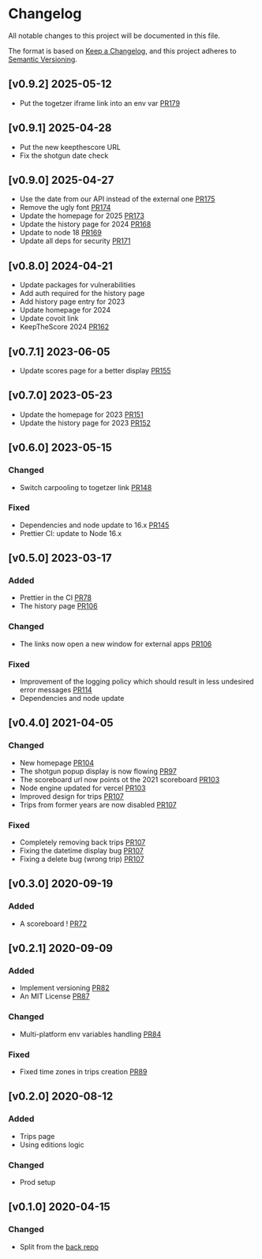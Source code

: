 # Changelog

All notable changes to this project will be documented in this file.

The format is based on [Keep a Changelog](https://keepachangelog.com/en/1.0.0/),
and this project adheres to [Semantic Versioning](https://semver.org/spec/v2.0.0.html).

## [v0.9.2] 2025-05-12

-   Put the togetzer iframe link into an env var [PR179](https://github.com/TanguyLe/HoulgateFestFront/pull/179)

## [v0.9.1] 2025-04-28

-   Put the new keepthescore URL
-   Fix the shotgun date check

## [v0.9.0] 2025-04-27

-   Use the date from our API instead of the
    external one [PR175](https://github.com/TanguyLe/HoulgateFestFront/pull/175)
-   Remove the ugly font [PR174](https://github.com/TanguyLe/HoulgateFestFront/pull/174)
-   Update the homepage for 2025 [PR173](https://github.com/TanguyLe/HoulgateFestFront/pull/173)
-   Update the history page for 2024 [PR168](https://github.com/TanguyLe/HoulgateFestFront/pull/168)
-   Update to node 18 [PR169](https://github.com/TanguyLe/HoulgateFestFront/pull/169)
-   Update all deps for security [PR171](https://github.com/TanguyLe/HoulgateFestFront/pull/171)

## [v0.8.0] 2024-04-21

-   Update packages for vulnerabilities
-   Add auth required for the history page
-   Add history page entry for 2023
-   Update homepage for 2024
-   Update covoit link
-   KeepTheScore 2024 [PR162](https://github.com/TanguyLe/HoulgateFestFront/pull/162)

## [v0.7.1] 2023-06-05

-   Update scores page for a better display [PR155](https://github.com/TanguyLe/HoulgateFestFront/pull/155)

## [v0.7.0] 2023-05-23

-   Update the homepage for 2023 [PR151](https://github.com/TanguyLe/HoulgateFestFront/pull/151)
-   Update the history page for 2023 [PR152](https://github.com/TanguyLe/HoulgateFestFront/pull/152)

## [v0.6.0] 2023-05-15

### Changed

-   Switch carpooling to togetzer link [PR148](https://github.com/TanguyLe/HoulgateFestFront/pull/148)

### Fixed

-   Dependencies and node update to 16.x [PR145](https://github.com/TanguyLe/HoulgateFestFront/pull/145)
-   Prettier CI: update to Node 16.x

## [v0.5.0] 2023-03-17

### Added

-   Prettier in the CI [PR78](https://github.com/TanguyLe/HoulgateFestFront/pull/78)
-   The history page [PR106](https://github.com/TanguyLe/HoulgateFestFront/pull/106)

### Changed

-   The links now open a new window for external apps [PR106](https://github.com/TanguyLe/HoulgateFestFront/pull/106)

### Fixed

-   Improvement of the logging policy which should result in less undesired error messages [PR114](https://github.com/TanguyLe/HoulgateFestBack/pull/114)
-   Dependencies and node update

## [v0.4.0] 2021-04-05

### Changed

-   New homepage [PR104](https://github.com/TanguyLe/HoulgateFestFront/pull/104)
-   The shotgun popup display is now flowing [PR97](https://github.com/TanguyLe/HoulgateFestFront/pull/97)
-   The scoreboard url now points ot the 2021 scoreboard [PR103](https://github.com/TanguyLe/HoulgateFestFront/pull/103)
-   Node engine updated for vercel [PR103](https://github.com/TanguyLe/HoulgateFestFront/pull/103)
-   Improved design for trips [PR107](https://github.com/TanguyLe/HoulgateFestFront/pull/107)
-   Trips from former years are now disabled [PR107](https://github.com/TanguyLe/HoulgateFestFront/pull/107)

### Fixed

-   Completely removing back trips [PR107](https://github.com/TanguyLe/HoulgateFestFront/pull/107)
-   Fixing the datetime display bug [PR107](https://github.com/TanguyLe/HoulgateFestFront/pull/107)
-   Fixing a delete bug (wrong trip) [PR107](https://github.com/TanguyLe/HoulgateFestFront/pull/107)

## [v0.3.0] 2020-09-19

### Added

-   A scoreboard ! [PR72](https://github.com/TanguyLe/HoulgateFestFront/pull/72)

## [v0.2.1] 2020-09-09

### Added

-   Implement versioning [PR82](https://github.com/TanguyLe/HoulgateFestBack/pull/82)
-   An MIT License [PR87](https://github.com/TanguyLe/HoulgateFestBack/pull/87)

### Changed

-   Multi-platform env variables handling [PR84](https://github.com/TanguyLe/HoulgateFestBack/pull/84)

### Fixed

-   Fixed time zones in trips creation [PR89](https://github.com/TanguyLe/HoulgateFestBack/pull/89)

## [v0.2.0] 2020-08-12

### Added

-   Trips page
-   Using editions logic

### Changed

-   Prod setup

## [v0.1.0] 2020-04-15

### Changed

-   Split from the [back repo](https://github.com/TanguyLe/HoulgateFestBack)
